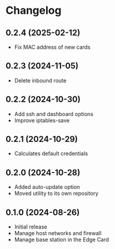 # Changelog

## 0.2.4 (2025-02-12)

* Fix MAC address of new cards

## 0.2.3 (2024-11-05)

* Delete inbound route

## 0.2.2 (2024-10-30)

* Add ssh and dashboard options
* Improve iptables-save

## 0.2.1 (2024-10-29)

* Calculates default credentials

## 0.2.0 (2024-10-28)

* Added auto-update option
* Moved utility to its own repository

## 0.1.0 (2024-08-26)

* Initial release
* Manage host networks and firewall
* Manage base station in the Edge Card
